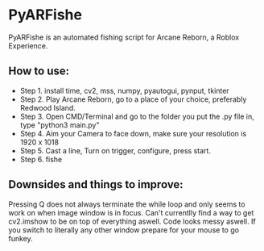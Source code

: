 # PyARFishe
PyARFishe is an automated fishing script for Arcane Reborn, a Roblox Experience.

## How to use:
* Step 1. install time, cv2, mss, numpy, pyautogui, pynput, tkinter
* Step 2. Play Arcane Reborn, go to a place of your choice, preferably Redwood Island.
* Step 3. Open CMD/Terminal and go to the folder you put the .py file in, type "python3 main.py"
* Step 4. Aim your Camera to face down, make sure your resolution is 1920 x 1018
* Step 5. Cast a line, Turn on trigger, configure, press start.
* Step 6. fishe
## Downsides and things to improve:
Pressing Q does not always terminate the while loop and only seems to work on when image window is in focus. Can't currentlly find a way to get cv2.imshow to be on top of everything aswell. Code looks messy aswell. If you switch to literally any other window prepare for your mouse to go funkey.
